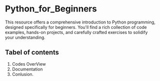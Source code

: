 # Python_for_Beginners
 This resource offers a comprehensive introduction to Python programming, designed specifically for beginners. You'll find a rich collection of code examples, hands-on projects, and carefully crafted exercises to solidify your understanding. 
<br>

## Tabel of contents 
1. Codes OverView <br>
2. Documentation <br>
3. Conlusion. <br>

